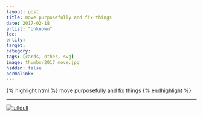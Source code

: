 ```yaml
---
layout: post
title: move purposefully and fix things
date: 2017-02-18
artist: "Unknown"
loc: 
entity: 
target: 
category: 
tags: [cards, other, svg]
image: thumbs/2017_move.jpg
hidden: false
permalink:
---
```




{% highlight html %}
move purposefully and fix things
{% endhighlight %}

---


<div class="post_image">
	<a href="{{ site.baseurl }}/images/posts/2017_move/001.svg" target="_blank">
	<img src="{{ site.baseurl }}/images/posts/2017_move/001.svg" alt="lulldull"></a>
</div>

